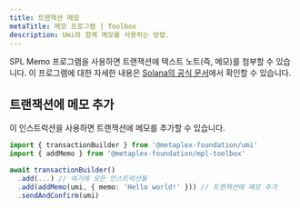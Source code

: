 ```yaml
---
title: 트랜잭션 메모
metaTitle: 메모 프로그램 | Toolbox
description: Umi와 함께 메모를 사용하는 방법.
---
```


SPL Memo 프로그램을 사용하면 트랜잭션에 텍스트 노트(즉, 메모)를 첨부할 수 있습니다. 이 프로그램에 대한 자세한 내용은 [Solana의 공식 문서](https://spl.solana.com/memo)에서 확인할 수 있습니다.

## 트랜잭션에 메모 추가

이 인스트럭션을 사용하면 트랜잭션에 메모를 추가할 수 있습니다.

```ts
import { transactionBuilder } from '@metaplex-foundation/umi'
import { addMemo } from '@metaplex-foundation/mpl-toolbox'

await transactionBuilder()
  .add(...) // 여기에 모든 인스트럭션들
  .add(addMemo(umi, { memo: 'Hello world!' })) // 트랜잭션에 메모 추가
  .sendAndConfirm(umi)
```